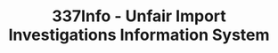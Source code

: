 ---
layout: default
bigquery: https://console.cloud.google.com/bigquery?p=patents-public-data&d=usitc_investigations&page=dataset&project=sheets-management-319211
citation: US International Trade Commission 337Info Unfair Import Investigations Information
  System
contributors: US International Trade Comission
cost: None
description: US International Trade Commission 337Info Unfair Import Investigations
  Information System contains data on investigations done under Section 337. Section
  337 declares the infringement of certain statutory intellectual property rights
  and other forms of unfair competition in import trade to be unlawful practices.
  Most Section 337 investigations involve allegations of patent or registered trademark
  infringement.
documentation: FAQ and tutorial available on the site
last_edit: Mon, 04 Apr 2022 19:10:40 GMT
location: https://pubapps2.usitc.gov/337external/
maintained_by: US International Trade Comission
schema_fields: '[''finalDetNoViolation'', ''gcAttorney'', ''dateOfPublicationFrNotice'',
  ''ouiiParticipation'', ''reportingRequirements'', ''trademarkNumbers'', ''patentNumbers'',
  ''markmanHearing'', ''startDateMarkmanHearing'', ''investigationNo'', ''endDateMarkmanHearing'',
  ''finalIdOnViolationDue'', ''teoReliefGranted'', ''complainant'', ''actualEndDateEvidHear'',
  ''investigationType'', ''docketNo'', ''scheduledEndDateEvidHear'', ''aljAssigned'',
  ''dateCreated'', ''htsNumbers'', ''lastUpdated'', ''targetDate'', ''ouiiAttorney'',
  ''publication_number'', ''teoIdIssueDate'', ''cafcAppeals'', ''internalRemand'',
  ''id'', ''issueDateOtherNonFinal'', ''teoProceedingInvolved'', ''title'', ''currentActiveALJ'',
  ''dateComplaintFiled'', ''teoIdDueDate'', ''copyrightNumbers'', ''invUnfairAct'',
  ''actualStartDateEvidHear'', ''finalIdOnViolationIssue'', ''investigationTermDate'',
  ''scheduledStartDateEvidHear'', ''currentStatus'', ''finalDetViolation'', ''patentNumber'',
  ''respondent'']'
shortname: unfair_import_investigations
tags:
- import
- legal
- trade
timeframe: 2008-2021 (prior to 2008 downloadable as a JSON file)
title: 337Info - Unfair Import Investigations Information System
uuid: 2721f5ec-e599-4890-9265-9706719fc71e
---